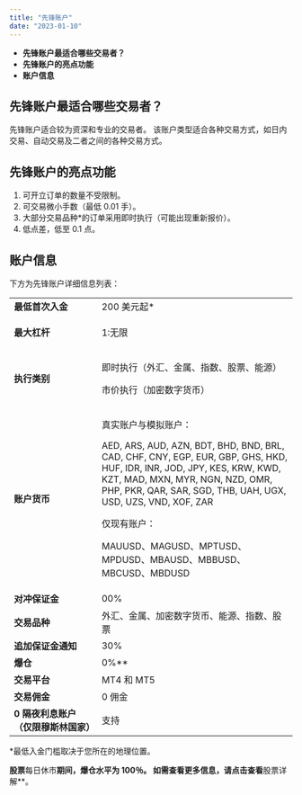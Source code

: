```yaml
---
title: "先锋账户"
date: "2023-01-10"
---
```


- **先锋账户最适合哪些交易者？**
- **先锋账户的亮点功能**
- **账户信息**

## 先锋账户最适合哪些交易者？

先锋账户适合较为资深和专业的交易者。 该账户类型适合各种交易方式，如日内交易、自动交易及二者之间的各种交易方式。

## 先锋账户的亮点功能

1. 可开立订单的数量不受限制。
2. 可交易微小手数（最低 0.01 手）。
3. 大部分交易品种*的订单采用即时执行（可能出现重新报价）。
4. 低点差，低至 0.1 点。

## 账户信息

下方为先锋账户详细信息列表：

<table><tbody><tr><td style="width: 203px;"><strong>最低首次入金</strong></td><td style="width: 474px;">200 美元起*</td></tr><tr><td style="width: 203px;"><strong>最大杠杆</strong></td><td style="width: 474px;"><p>1:无限</p></td></tr><tr><td style="width: 203px;"><strong>执行类别</strong></td><td style="width: 474px;"><p>即时执行（外汇、金属、指数、股票、能源）</p><p>市价执行（加密数字货币）</p></td></tr><tr><td style="width: 203px;"><strong>账户货币</strong></td><td style="width: 474px;"><p>真实账户与模拟账户：</p><p><span style="font-weight: 400;">AED, ARS, AUD, AZN, BDT, BHD, BND, BRL, CAD, CHF, CNY, EGP, EUR, GBP, GHS, HKD, HUF, IDR, INR, JOD, JPY, KES, KRW, KWD, KZT, MAD, MXN, MYR, NGN, NZD, OMR, PHP, PKR, QAR, SAR, SGD, THB, UAH, UGX, USD, UZS, VND, XOF, ZAR</span></p><p><span style="font-weight: 400;">仅现有账户：</span></p><p><span style="font-weight: 400;">MAUUSD、MAGUSD、MPTUSD、MPDUSD、MBAUSD、MBBUSD、MBCUSD、MBDUSD</span></p></td></tr><tr><td style="width: 203px;"><strong>对冲保证金</strong></td><td style="width: 474px;">00%</td></tr><tr><td style="width: 203px;"><strong>交易品种</strong></td><td style="width: 474px;">外汇、金属、加密数字货币、能源、指数、股票</td></tr><tr><td style="width: 203px;"><strong>追加保证金通知</strong></td><td style="width: 474px;">30%</td></tr><tr><td style="width: 203px;"><strong>爆仓</strong></td><td style="width: 474px;">0%**</td></tr><tr><td style="width: 203px;"><strong>交易平台</strong></td><td style="width: 474px;">MT4 和 MT5</td></tr><tr><td style="width: 203px;"><strong>交易佣金</strong></td><td style="width: 474px;">0 佣金</td></tr><tr><td style="width: 203px;"><strong>0 隔夜利息账户（仅限穆斯林国家）</strong></td><td style="width: 474px;">支持</td></tr></tbody></table>

*最低入金门槛取决于您所在的地理位置。

**股票**每日休市**期间，爆仓水平为 100％。 如需查看更多信息，请点击查看**股票详解**。
